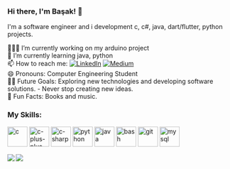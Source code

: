 ### Hi there, I'm Başak! 👋   

<a>I'm a software engineer and i development c, c#, java, dart/flutter, python projects. </a> <br>

 
<a>👩🏻‍💻 I’m currently working on my arduino project</a> <br>
<a>🌱 I’m currently learning java, python</a> <br>
<a>📫 How to reach me:    <a href="https://www.linkedin.com/in/basak-nisan-ivgen-a87939202/" target="_blank"><img alt="LinkedIn" src="https://img.shields.io/badge/LinkedIn-@basaknisanivgen-blue?style=flat&logo=linkedin"></a>  <a href="https://medium.com/@mona-roza" target="_blank"><img alt="Medium" src="https://img.shields.io/badge/Medium-%40mona--roza-orange"></a> </a> <br>
<a>😄 Pronouns: Computer Engineering Student</a> <br>
<a>💪🏼 Future Goals: Exploring new technologies and developing software solutions. - Never stop creating new ideas.</a> <br>
<a>🌸 Fun Facts: Books and music. </a> <br>

### My Skills:
<p align="left">
<img src="https://cdn.jsdelivr.net/gh/devicons/devicon/icons/c/c-original.svg" alt="c" width="45" height="45"/>
<img src="https://cdn.jsdelivr.net/gh/devicons/devicon/icons/cplusplus/cplusplus-original.svg" alt="c-plus-plus" width="45" height="45"/>
<img src="https://cdn.jsdelivr.net/gh/devicons/devicon/icons/csharp/csharp-original.svg" alt="c-sharp" width="45" height="45"/>
<img src="https://cdn.jsdelivr.net/gh/devicons/devicon/icons/python/python-original.svg" alt="python" width="45" height="45"/>
<img src="https://cdn.jsdelivr.net/gh/devicons/devicon/icons/java/java-original.svg" alt="java" width="45" height="45"/>
<img src="https://cdn.jsdelivr.net/gh/devicons/devicon/icons/bash/bash-original.svg" alt="bash" width="45" height="45"/>
<img src="https://cdn.jsdelivr.net/gh/devicons/devicon/icons/git/git-original.svg" alt="git" width="45" height="45"/>
<img src="https://cdn.jsdelivr.net/gh/devicons/devicon/icons/mysql/mysql-original.svg" alt="mysql" width="45" height="45"/>
</p>
<a><img align="left" src="https://github-readme-stats.vercel.app/api?username=Mona-Roza&count_private=true&show_icons=true"  /></a><a><img align="left" src="https://github-readme-stats.vercel.app/api/top-langs/?username=Mona-Roza" /> </a>


